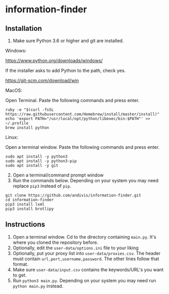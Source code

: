 # information-finder

## Installation

1. Make sure Python 3.6 or higher and git are installed.

Windows:

https://www.python.org/downloads/windows/

If the installer asks to add Python to the path, check yes.

https://git-scm.com/download/win

MacOS:

Open Terminal. Paste the following commands and press enter.

```
ruby -e "$(curl -fsSL https://raw.githubusercontent.com/Homebrew/install/master/install)"
echo 'export PATH="/usr/local/opt/python/libexec/bin:$PATH"' >> ~/.profile
brew install python
```

Linux:

Open a terminal window. Paste the following commands and press enter.

```
sudo apt install -y python3
sudo apt install -y python3-pip
sudo apt install -y git
```

2. Open a terminal/command prompt window
3. Run the commands below. Depending on your system you may need replace `pip3` instead of `pip`.

```
git clone https://github.com/andivis/information-finder.git
cd information-finder
pip3 install lxml
pip3 install brotlipy
```

## Instructions

1. Open a terminal window. Cd to the directory containing `main.py`. It's where you cloned the repository before.
2. Optionally, edit the `user-data/options.ini` file to your liking
3. Optionally, put your proxy list into `user-data/proxies.csv`. The header must contain `url,port,username,password`. The other lines follow that format.
4. Make sure `user-data/input.csv` contains the keywords/URL's you want to get.
5. Run `python3 main.py`. Depending on your system you may need run `python main.py` instead.